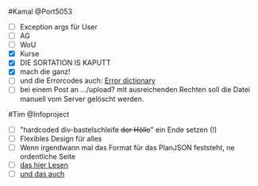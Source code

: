 #Kamal
@Port5053

 - [ ] Exception args für User
 - [ ] AG
 - [ ] WoU
 - [x] Kurse
 - [x] DIE SORTATION IS KAPUTT
 - [x] mach die ganz!
 - [ ] und die Errorcodes auch: [Error dictionary](https://github.com/CZGvp2/vplan/blob/master/Server/vp/static/js/upload.js)
 - [ ] bei einem Post an .../upload?<dateiname> mit ausreichenden Rechten soll die Datei manuell vom Server gelöscht werden.

#Tim
@Infoproject
 - [ ] "hardcoded div-bastelschleife ~~der Hölle~~" ein Ende setzen (!)
 - [ ] Flexibles Design für alles
 - [ ] Wenn irgendwann mal das Format für das PlanJSON feststeht, ne ordentliche Seite
 - [ ] [das hier Lesen](https://github.com/CZGvp2/vplan/blob/master/Server/vp/schedule.py#L20)
 - [ ] [und das auch](https://github.com/CZGvp2/vplan/blob/master/Server/vp/upload.py#L108)

